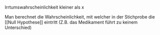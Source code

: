 Irrtumswahrscheinlichkeit kleiner als x

Man berechnet die Wahrscheinlichkeit, mit welcher in der Stichprobe die [[Null Hypothese]] eintritt (Z.B. das Medikament führt zu keinem Unterschied)